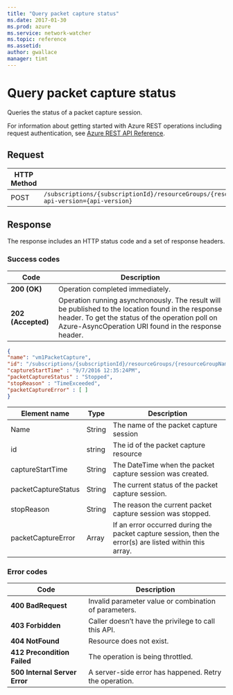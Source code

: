 ```yaml
---
title: "Query packet capture status"
ms.date: 2017-01-30
ms.prod: azure
ms.service: network-watcher
ms.topic: reference
ms.assetid: 
author: gwallace
manager: timt
---
```


# Query packet capture status

Queries the status of a packet capture session.

For information about getting started with Azure REST operations including request authentication, see [Azure REST API Reference](../../../index.md).

## Request

| HTTP Method | URI|  
| ----------- |----|  
| POST | `/subscriptions/{subscriptionId}/resourceGroups/{resourceGroupName}/providers/Microsoft.Network/networkWatchers/{networkWatcherName}/packetCaptures/{packetCaptureName}/querystatus?api-version={api-version}` |

## Response  

The response includes an HTTP status code and a set of response headers.

### Success codes

| Code | Description |
| ---- | ----------- |
| **200 (OK)** | Operation completed immediately. | 
| **202 (Accepted)** | Operation running asynchronously. The result will be published to the location found in the response header. To get the status of the operation poll on Azure-AsyncOperation URI found in the response header. | 

```json
{ 
"name": "vm1PacketCapture",
"id": "/subscriptions/{subscriptionId}/resourceGroups/{resourceGroupName}/providers/Microsoft.Network/networkWatchers/{networkWatcherName}/packetCaptures/{packetCaptureName}", 
"captureStartTime" : "9/7/2016 12:35:24PM", 
"packetCaptureStatus" : "Stopped", 
"stopReason" : "TimeExceeded", 
"packetCaptureError" : [ ] 
}
```

| Element name | Type | Description |
| ---- | ----------- |-----------|
|Name |String |The name of the packet capture session|
|id |string |The id of the packet capture resource|
|captureStartTime |String |The DateTime when the packet capture session was created.|
|packetCaptureStatus |String |The current status of the packet capture session.|
|stopReason |String |The reason the current packet capture session was stopped.|
|packetCaptureError| Array |If an error occurred during the packet capture session, then the error(s) are listed within this array.|

### Error codes

| Code | Description |
| ---- | ----------- |
| **400 BadRequest** | Invalid parameter value or combination of parameters. | 
| **403 Forbidden** | Caller doesn’t have the privilege to call this API. |
| **404 NotFound** | Resource does not exist. |
| **412 Precondition Failed** | The operation is being throttled. |
| **500 Internal Server Error** |  A server-side error has happened. Retry the operation. |     



 